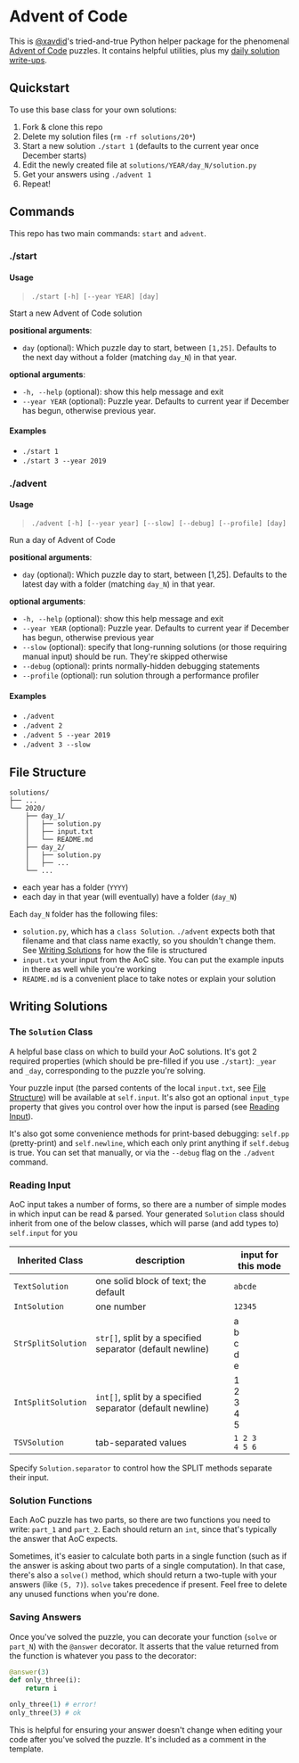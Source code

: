 # Advent of Code

This is [@xavdid](https://github.com/xavdid/)'s tried-and-true Python helper package for the phenomenal [Advent of Code](https://adventofcode.com/) puzzles. It contains helpful utilities, plus my [daily solution write-ups](https://github.com/xavdid/advent-of-code/tree/main/solutions).

## Quickstart

To use this base class for your own solutions:

1. Fork & clone this repo
2. Delete my solution files (`rm -rf solutions/20*`)
3. Start a new solution `./start 1` (defaults to the current year once December starts)
4. Edit the newly created file at `solutions/YEAR/day_N/solution.py`
5. Get your answers using `./advent 1`
6. Repeat!

## Commands

This repo has two main commands: `start` and `advent`.

### ./start

#### Usage

> `./start [-h] [--year YEAR] [day]`

Start a new Advent of Code solution

**positional arguments**:

- `day` (optional): Which puzzle day to start, between `[1,25]`. Defaults to the next day without a folder (matching `day_N`) in that year.

**optional arguments**:

- `-h, --help` (optional): show this help message and exit
- `--year YEAR` (optional): Puzzle year. Defaults to current year if December has begun, otherwise previous year.

#### Examples

- `./start 1`
- `./start 3 --year 2019`

### ./advent

#### Usage

> `./advent [-h] [--year year] [--slow] [--debug] [--profile] [day]`

Run a day of Advent of Code

**positional arguments**:

- `day` (optional): Which puzzle day to start, between [1,25]. Defaults to the latest day with a folder (matching `day_N`) in that year.

**optional arguments**:

- `-h, --help` (optional): show this help message and exit
- `--year YEAR` (optional): Puzzle year. Defaults to current year if December has begun, otherwise previous year
- `--slow` (optional): specify that long-running solutions (or those requiring manual input) should be run. They're skipped otherwise
- `--debug` (optional): prints normally-hidden debugging statements
- `--profile` (optional): run solution through a performance profiler

#### Examples

- `./advent`
- `./advent 2`
- `./advent 5 --year 2019`
- `./advent 3 --slow`

## File Structure

<!-- generated with https://tree.nathanfriend.io/ -->

```
solutions/
├── ...
└── 2020/
    ├── day_1/
    │   ├── solution.py
    │   ├── input.txt
    │   └── README.md
    ├── day_2/
    │   ├── solution.py
    │   ├── ...
    └── ...
```

- each year has a folder (`YYYY`)
- each day in that year (will eventually) have a folder (`day_N`)

Each `day_N` folder has the following files:

- `solution.py`, which has a `class Solution`. `./advent` expects both that filename and that class name exactly, so you shouldn't change them. See [Writing Solutions](#writing-solutions) for how the file is structured
- `input.txt` your input from the AoC site. You can put the example inputs in there as well while you're working
- `README.md` is a convenient place to take notes or explain your solution

## Writing Solutions

### The `Solution` Class

A helpful base class on which to build your AoC solutions. It's got 2 required properties (which should be pre-filled if you use `./start`): `_year` and `_day`, corresponding to the puzzle you're solving.

Your puzzle input (the parsed contents of the local `input.txt`, see [File Structure](#file-structure)) will be available at `self.input`. It's also got an optional `input_type` property that gives you control over how the input is parsed (see [Reading Input](#reading-input)).

It's also got some convenience methods for print-based debugging: `self.pp` (pretty-print) and `self.newline`, which each only print anything if `self.debug` is true. You can set that manually, or via the `--debug` flag on the `./advent` command.

### Reading Input

AoC input takes a number of forms, so there are a number of simple modes in which input can be read & parsed. Your generated `Solution` class should inherit from one of the below classes, which will parse (and add types to) `self.input` for you

| Inherited Class    | description                                               | input for this mode   |
| ------------------ | --------------------------------------------------------- | --------------------- |
| `TextSolution`     | one solid block of text; the default                      | `abcde`               |
| `IntSolution`      | one number                                                | `12345`               |
| `StrSplitSolution` | `str[]`, split by a specified separator (default newline) | a<br>b<br>c<br>d<br>e |
| `IntSplitSolution` | `int[]`, split by a specified separator (default newline) | 1<br>2<br>3<br>4<br>5 |
| `TSVSolution`      | tab-separated values                                      | `1 2 3`<br>`4 5 6`    |

Specify `Solution.separator` to control how the SPLIT methods separate their input.

### Solution Functions

Each AoC puzzle has two parts, so there are two functions you need to write: `part_1` and `part_2`. Each should return an `int`, since that's typically the answer that AoC expects.

Sometimes, it's easier to calculate both parts in a single function (such as if the answer is asking about two parts of a single computation). In that case, there's also a `solve()` method, which should return a two-tuple with your answers (like `(5, 7)`). `solve` takes precedence if present. Feel free to delete any unused functions when you're done.

### Saving Answers

Once you've solved the puzzle, you can decorate your function (`solve` or `part_N`) with the `@answer` decorator. It asserts that the value returned from the function is whatever you pass to the decorator:

```py
@answer(3)
def only_three(i):
    return i

only_three(1) # error!
only_three(3) # ok
```

This is helpful for ensuring your answer doesn't change when editing your code after you've solved the puzzle. It's included as a comment in the template.
